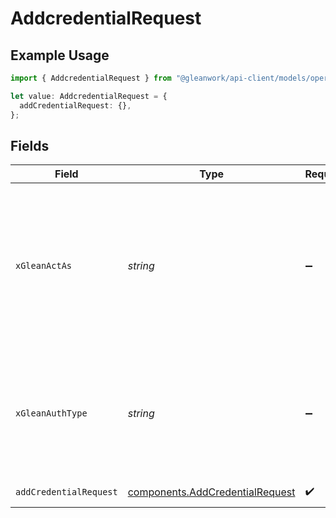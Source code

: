 # AddcredentialRequest

## Example Usage

```typescript
import { AddcredentialRequest } from "@gleanwork/api-client/models/operations";

let value: AddcredentialRequest = {
  addCredentialRequest: {},
};
```

## Fields

| Field                                                                                                                    | Type                                                                                                                     | Required                                                                                                                 | Description                                                                                                              |
| ------------------------------------------------------------------------------------------------------------------------ | ------------------------------------------------------------------------------------------------------------------------ | ------------------------------------------------------------------------------------------------------------------------ | ------------------------------------------------------------------------------------------------------------------------ |
| `xGleanActAs`                                                                                                            | *string*                                                                                                                 | :heavy_minus_sign:                                                                                                       | Email address of a user on whose behalf the request is intended to be made (should be non-empty only for global tokens). |
| `xGleanAuthType`                                                                                                         | *string*                                                                                                                 | :heavy_minus_sign:                                                                                                       | Auth type being used to access the endpoint (should be non-empty only for global tokens).                                |
| `addCredentialRequest`                                                                                                   | [components.AddCredentialRequest](../../models/components/addcredentialrequest.md)                                       | :heavy_check_mark:                                                                                                       | Credential content                                                                                                       |